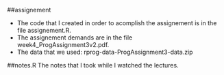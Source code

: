 ##assignement
* The code that I created in order to acomplish the assignement is in the file assignement.R. 
* The assignement demands are in the file week4_ProgAssignment3v2.pdf.
* The data that we used: rprog-data-ProgAssignment3-data.zip	

##notes.R
The notes that I took while I watched the lectures.
